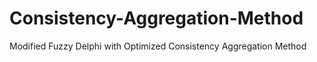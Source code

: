 # Consistency-Aggregation-Method
Modified Fuzzy Delphi with Optimized Consistency Aggregation Method
